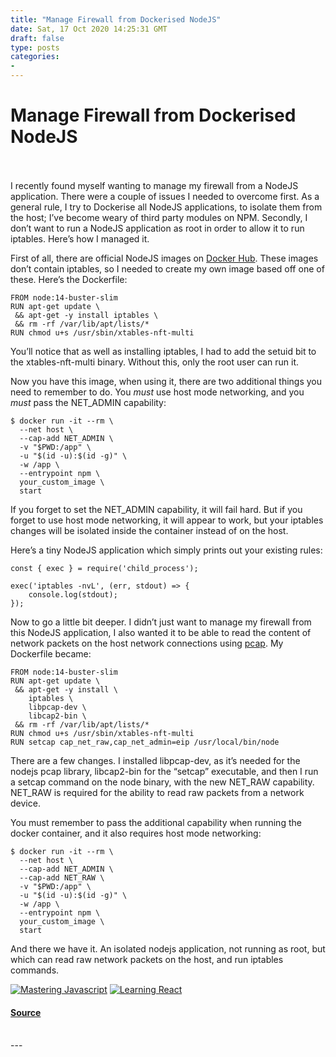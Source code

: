 ```yaml
---
title: "Manage Firewall from Dockerised NodeJS"
date: Sat, 17 Oct 2020 14:25:31 GMT
draft: false
type: posts
categories: 
- 
---
```

# Manage Firewall from Dockerised NodeJS

<br/>

<br/>
I recently found myself wanting to manage my firewall from a NodeJS application. There were a couple of issues I needed to overcome first. As a general rule, I try to Dockerise all NodeJS applications, to isolate them from the host; I’ve become weary of third party modules on NPM. Secondly, I don’t want to run a NodeJS application as root in order to allow it to run iptables. Here’s how I managed it.

First of all, there are official NodeJS images on [Docker Hub](https://hub.docker.com/_/node). These images don’t contain iptables, so I needed to create my own image based off one of these. Here’s the Dockerfile:

```
FROM node:14-buster-slim
RUN apt-get update \
 && apt-get -y install iptables \
 && rm -rf /var/lib/apt/lists/*
RUN chmod u+s /usr/sbin/xtables-nft-multi
```

You’ll notice that as well as installing iptables, I had to add the setuid bit to the xtables-nft-multi binary. Without this, only the root user can run it.

Now you have this image, when using it, there are two additional things you need to remember to do. You _must_ use host mode networking, and you _must_ pass the NET\_ADMIN capability:

```
$ docker run -it --rm \
  --net host \
  --cap-add NET_ADMIN \
  -v "$PWD:/app" \
  -u "$(id -u):$(id -g)" \
  -w /app \
  --entrypoint npm \
  your_custom_image \
  start
```

If you forget to set the NET\_ADMIN capability, it will fail hard. But if you forget to use host mode networking, it will appear to work, but your iptables changes will be isolated inside the container instead of on the host.

Here’s a tiny NodeJS application which simply prints out your existing rules:

```
const { exec } = require('child_process');

exec('iptables -nvL', (err, stdout) => {
    console.log(stdout);
});
```

Now to go a little bit deeper. I didn’t just want to manage my firewall from this NodeJS application, I also wanted it to be able to read the content of network packets on the host network connections using [pcap](https://www.npmjs.com/package/pcap). My Dockerfile became:

```
FROM node:14-buster-slim
RUN apt-get update \
 && apt-get -y install \
    iptables \
    libpcap-dev \
    libcap2-bin \
 && rm -rf /var/lib/apt/lists/*
RUN chmod u+s /usr/sbin/xtables-nft-multi
RUN setcap cap_net_raw,cap_net_admin=eip /usr/local/bin/node
```

There are a few changes. I installed libpcap-dev, as it’s needed for the nodejs pcap library, libcap2-bin for the “setcap” executable, and then I run a setcap command on the node binary, with the new NET\_RAW capability. NET\_RAW is required for the ability to read raw packets from a network device.

You must remember to pass the additional capability when running the docker container, and it also requires host mode networking:

```
$ docker run -it --rm \
  --net host \
  --cap-add NET_ADMIN \
  --cap-add NET_RAW \
  -v "$PWD:/app" \
  -u "$(id -u):$(id -g)" \
  -w /app \
  --entrypoint npm \
  your_custom_image \
  start
```

And there we have it. An isolated nodejs application, not running as root, but which can read raw network packets on the host, and run iptables commands.

[![Mastering Javascript](https://www.grepular.com/images/amazon/mastering_javascript.jpg)](https://www.grepular.com/redir?key=amazon_mastering_javascript "Mastering Javascript") [![Learning React](https://www.grepular.com/images/amazon/learning_react.jpg)](https://www.grepular.com/redir?key=amazon_learning_react "Learning React")

#### [Source](https://www.grepular.com/Manage_Firewall_from_Dockerised_NodeJS)

<br/>
---
